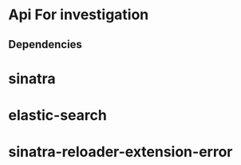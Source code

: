 # Api For investigation

## Dependencies

# sinatra
# elastic-search
# sinatra-reloader-extension-error
